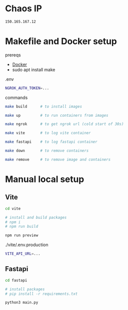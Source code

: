 # Chaos IP

```sh
150.165.167.12
```

# Makefile and Docker setup

prereqs

- [Docker](https://docs.docker.com/engine/install/)
- sudo apt install make

.env

```sh
NGROK_AUTH_TOKEN=...
```

commands

```sh
make build      # to install images 

make up         # to run containers from images

make ngrok      # to get ngrok url (cold start of 30s)

make vite       # to log vite container

make fastapi    # to log fastapi container

make down       # to remove containers

make remove     # to remove image and containers
```

# Manual local setup

## Vite

```sh
cd vite

# install and build packages
# npm i
# npm run build

npm run preview
```

./vite/.env.production

```sh
VITE_API_URL=...
```

## Fastapi

```sh
cd fastapi

# install packages
# pip install -r requirements.txt

python3 main.py
```